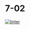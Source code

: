 # 7-02
[![linter](https://github.com/Rewa718/7-02/workflows/linter/badge.svg)](https://github.com/marketplace/actions/super-linter)

